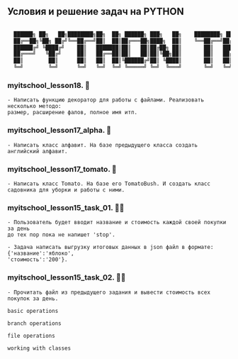 ## Условия и решение задач на PYTHON

```python

  ██████╗ ██╗   ██╗████████╗██╗  ██╗ ██████╗ ███╗   ██╗    ████████╗ █████╗ ███████╗██╗  ██╗
  ██╔══██╗╚██╗ ██╔╝╚══██╔══╝██║  ██║██╔═══██╗████╗  ██║    ╚══██╔══╝██╔══██╗██╔════╝██║ ██╔╝
  ██████╔╝ ╚████╔╝    ██║   ███████║██║   ██║██╔██╗ ██║       ██║   ███████║███████╗█████╔╝ 
  ██╔═══╝   ╚██╔╝     ██║   ██╔══██║██║   ██║██║╚██╗██║       ██║   ██╔══██║╚════██║██╔═██╗ 
  ██║        ██║      ██║   ██║  ██║╚██████╔╝██║ ╚████║       ██║   ██║  ██║███████║██║  ██╗
  ╚═╝        ╚═╝      ╚═╝   ╚═╝  ╚═╝ ╚═════╝ ╚═╝  ╚═══╝       ╚═╝   ╚═╝  ╚═╝╚══════╝╚═╝  ╚═╝

```

### myitschool_lesson18. :scroll:
```
- Написать функцию декоратор для работы с файлами. Реализовать несколько методо: 
размер, расширение фалов, полное имя итп. 
```
### myitschool_lesson17_alpha. :scroll:

```
- Написать класс алфавит. На базе предыдущего класса создать английский алфавит. 
```
### myitschool_lesson17_tomato. :tomato:

```
- Написать класс Tomato. На базе его TomatoBush. И создать класс садовника для уборки и работы с ними. 
```
### myitschool_lesson15_task_01. :man_student:
```
- Пользователь будет вводит название и стоимость каждой своей покупки за день 
до тех пор пока не напишет 'stop'.

- Задача написать выгрузку итоговых данных в json файл в формате:
{'название':'яблоко',
'стоимость':'200'}.
```
### myitschool_lesson15_task_02. :man_student:

```
- Прочитать файл из предыдущего задания и вывести стоимость всех покупок за день. 
```

```language
basic operations
```

```language
branch operations
```

```language
file operations
```

```language
working with classes
```
